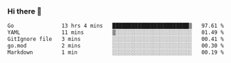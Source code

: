 ### Hi there 👋

<!--
**yeya24/yeya24** is a ✨ _special_ ✨ repository because its `README.md` (this file) appears on your GitHub profile.

Here are some ideas to get you started:

- 🔭 I’m currently working on ...
- 🌱 I’m currently learning ...
- 👯 I’m looking to collaborate on ...
- 🤔 I’m looking for help with ...
- 💬 Ask me about ...
- 📫 How to reach me: ...
- 😄 Pronouns: ...
- ⚡ Fun fact: ...
-->

<!--START_SECTION:waka-->

```txt
Go               13 hrs 4 mins   ████████████████████████▒   97.61 %
YAML             11 mins         ▒░░░░░░░░░░░░░░░░░░░░░░░░   01.49 %
GitIgnore file   3 mins          ░░░░░░░░░░░░░░░░░░░░░░░░░   00.41 %
go.mod           2 mins          ░░░░░░░░░░░░░░░░░░░░░░░░░   00.30 %
Markdown         1 min           ░░░░░░░░░░░░░░░░░░░░░░░░░   00.19 %
```

<!--END_SECTION:waka-->

